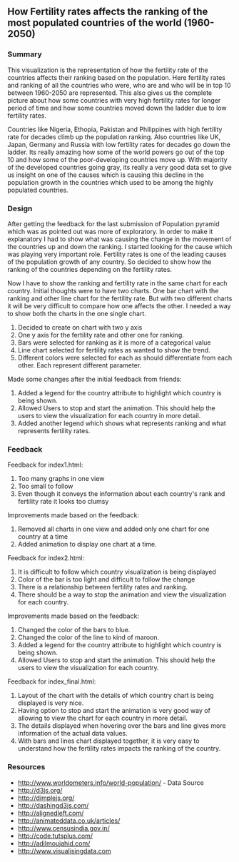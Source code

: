 How Fertility rates affects the ranking of the most populated countries of the world (1960-2050)
-----------------------------------------------------------------

### Summary

This visualization is the representation of how the fertility rate of the countries affects their ranking based on the population. Here fertility rates and ranking of all the countries who were, who are and who will be in top 10 between 1960-2050 are represented. This also gives us the complete picture about how some countries with very high fertility rates for longer period of time and how some countries moved down the ladder due to low fertility rates.

Countries like Nigeria, Ethopia, Pakistan and Philippines with high fertility rate for decades climb up the population ranking. Also countries like UK, Japan, Germany and Russia with low fertility rates for decades go down the ladder. Its really amazing how some of the world powers go out of the top 10 and how some of the poor-developing  countries move up. With majority of the developed countries going gray, its really a very good data set to give us insight on one of the causes which is causing this decline in the population growth in the countries which used to be among the highly populated countries. 


### Design
After getting the feedback for the last submission of Population pyramid which was as pointed out was more of exploratory. In order to make it explanatory I had to show what was causing the change in the movement of the countries up and down the ranking. I started looking for the cause which was playing very important role.  Fertility rates is one of the leading causes of the population growth of any country. So decided to show how the ranking of the countries depending on the fertility rates. 

Now I have to show the ranking and fertility rate in the same chart for each country. Initial thoughts were to have two charts. One bar chart with the ranking and other line chart for the fertility rate. But with two different charts it will be very difficult to compare how one affects the other. I needed a way to show both the charts in the one single chart. 

1) Decided to create on chart with two y axis 
2) One y axis for the fertility rate and other one for ranking.
3) Bars were selected for ranking as it is more of a categorical value
4) Line chart selected for fertility rates as wanted to show the trend.
5) Different colors were selected for each as should differentiate from each other. Each represent different parameter.

Made some changes after the initial feedback from friends:

1) Added a legend for the country attribute to highlight which country is being shown.
2) Allowed Users to stop and start the animation. This should help the users to view the visualization for each country in more detail.
3) Added another legend which shows what represents ranking and what represents fertility rates.

### Feedback

Feedback for index1.html:
1) Too many graphs in one view
2) Too small to follow
3) Even though it conveys the information about each country's rank and fertility rate it looks too clumsy

Improvements made based on the feedback:
1) Removed all charts in one view and added only one chart for one country at a time
2) Added animation to display one chart at a time.

Feedback for index2.html:
1) It is difficult to follow which country visualization is being displayed
2) Color of the bar is too light and difficult to follow the change
3) There is a relationship between fertility rates and ranking.
4) There should be a way to stop the animation and view the visualization for each country.

Improvements made based on the feedback:
1) Changed the color of the bars to blue.
2) Changed the color of the line to kind of maroon.
3) Added a legend for the country attribute to highlight which country is being shown.
4) Allowed Users to stop and start the animation. This should help the users to view the visualization for each country.

Feedback for index_final.html:
1) Layout of the chart with the details of which country chart is being displayed is very nice.
2) Having option to stop and start the animation is very good way of allowing to view the chart for each country in more detail.
3) The details displayed when hovering over the bars and line gives more information of the actual data values.
4) With bars and lines chart displayed together, it is very easy to understand how the fertility rates impacts the ranking of the country.


### Resources
* http://www.worldometers.info/world-population/ - Data Source
* http://d3js.org/
* http://dimplejs.org/
* http://dashingd3js.com/
* http://alignedleft.com/
* http://animateddata.co.uk/articles/
* http://www.censusindia.gov.in/
* http://code.tutsplus.com/
* http://adilmoujahid.com/
* http://www.visualisingdata.com
